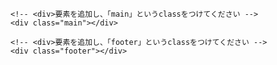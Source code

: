 <html>
  <head>
    <meta charset="utf-8">
    <title>Progate</title>
    <link rel="stylesheet" href="stylesheet.css">
  </head>
  <body>
    <!-- <div>要素を追加し、「header」というclassをつけてください -->
    <div class="header"></div>
    
    <!-- <div>要素を追加し、「main」というclassをつけてください -->
    <div class="main"></div>
    
    <!-- <div>要素を追加し、「footer」というclassをつけてください -->
    <div class="footer"></div>
    
  </body>
</html>
